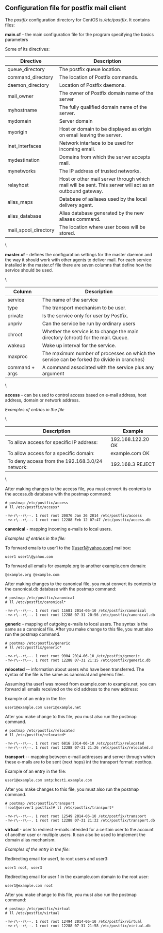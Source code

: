 Configuration file for **postfix** mail client
------------------------------------------------

The *postfix* configuration directory for CentOS is */etc/postfix*. It
contains files:

**main.cf** - the main configuration file for the program specifying
 the basics parameters
 
 Some of its directives:

 

 |**Directive**            |       **Description**                                                                                    |
 | ------------------------| ---------------------------------------------------------------------------------------------------------|
 |queue\_directory         |       The postfix queue location.                                                                         
 |command\_directory       |      The location of Postfix commands.
 |daemon\_directory        |       Location of Postfix daemons.
 |mail\_owner              |       The owner of Postfix domain name of the server
 |myhostname               |       The fully qualified domain name of the server.
 |mydomain                 |       Server domain
 |myorigin                 |       Host or domain to be displayed as origin on email leaving the server.
 |inet\_interfaces         |       Network interface to be used for incoming email.
 |mydestination            |       Domains from which the server accepts mail.
 |mynetworks               |       The IP address of trusted networks.
 |relayhost                |       Host or other mail server through which mail will be sent. This server will act as an outbound gateway.
 |alias\_maps              |       Database of asliases used by the local delivery agent.
 |alias\_database          |       Alias database generated by the new aliases command.
 |mail\_spool\_directory   |       The location where user boxes will be stored.

\

 **master.cf** - defines the configuration settings for the master
 daemon and the way it should work with other agents to deliver mail.
 For each service installed in the master.cf file there are seven
 columns that define how the service should be used.

\

 |Column           |     Description
 |---------------- | --------------------------------------------------------------------------------------------
 |service          |    The name of the service
 |type             |    The transport mechanism to be user.
 |private          |    Is the service only for user by Postfix.
 |unpriv           |    Can the service be run by ordinary users
 |chroot           |    Whether the service is to change the main directory (chroot) for the mail. Queue.
 |wakeup           |    Wake up interval for the service.
 |maxproc          |    The maximum number of processes on which the service can be forked (to divide in branches)
 |command + args   |   A command associated with the service plus any argument

\

**access** - can be used to control access based on e-mail address,
 host address, domain or network address.
 
 *Examples of entries in the file*

\

 |Description                                     | Example
 |------------------------------------------------|--------------------
 |To allow access for specific IP address:        | 192.168.122.20 OK
 |To allow access for a specific domain:          | example.com OK
 |To deny access from the 192.168.3.0/24 network: | 192.168.3 REJECT

\

 After making changes to the access file, you must convert its contents
 to the access.db database with the postmap command:
 
 	# postmap /etc/postfix/access
 	# ll /etc/postfix/access*
 
 	-rw-r\--r\--. 1 root root 20876 Jan 26 2014 /etc/postfix/access
 	-rw-r\--r\--. 1 root root 12288 Feb 12 07:47 /etc/postfix/access.db
 
**canonical** - mapping incoming e-mails to local users.
 
 *Examples of entries in the file:*
 
 To forward emails to user1 to the
 [[user1@yahoo.com] mailbox:
 
 	user1 user1\@yahoo.com
 
 To forward all emails for example.org to another example.com domain:
 
 	@example.org @example.com
 
 After making changes to the canonical file, you must convert its
 contents to the canonical.db database with the postmap command:
 
 	# postmap /etc/postfix/canonical
 	# ll /etc/postfix/canonical*
 
 	-rw-r\--r\--. 1 root root 11681 2014-06-10 /etc/postfix/canonical
 	-rw-r\--r\--. 1 root root 12288 07-31 20:56 /etc/postfix/canonical.db
 
**generic** - mapping of outgoing e-mails to local users. The syntax
 is the same as a canonical file. After you make change to this file,
 you must also run the postmap command.
 
 	# postmap /etc/postfix/generic
 	# ll /etc/postfix/generic*
 
 	-rw-r\--r\--. 1 root root 9904 2014-06-10 /etc/postfix/generic
 	-rw-r\--r\--. 1 root root 12288 07-31 21:15 /etc/postfix/generic.db
 
**reloceted** -- information about users who have been transferred.
 The syntax of the file is the same as canonical and generic files.
 
 Assuming tha user1 was moved from example.com to example.net, you can
 forward all emails received on the old address to the new address:
 
 Example of an entry in the file:
 
 	user1@example.com user1@example.net
 
 After you make change to this file, you must also run the postmap
 command.
 
 	# postmap /etc/postfix/relocated
 	# ll /etc/postfix/relocated*
 
 	-rw-r\--r\--. 1 root root 6816 2014-06-10 /etc/postfix/relocated
 	-rw-r\--r\--. 1 root root 12288 07-31 21:26 /etc/postfix/relocated.d
 
**transport** -- mapping between e-mail addresses and server through
 which these e-mails are to be sent (next hops) int the transport
 format: nexthop.
 
 Example of an entry in the file:
 
 	user1@example.com smtp:host1.example.com
 
 After you make changes to this file, you must also run the postmap
 command.
 
 	# postmap /etc/postfix/transport
 	[root@server1 postfix]# ll /etc/postfix/transport*
 
 	-rw-r\--r\--. 1 root root 12549 2014-06-10 /etc/postfix/transport
 	-rw-r\--r\--. 1 root root 12288 07-31 21:32 /etc/postfix/transport.db
 
**virtual** - user to redirect e-mails intended for a certain user to
 the account of another user or multiple users. It can also be used to
 implement the domain alias mechanism.
 
 *Examples of the entry in the file:*
 
 Redirecting email for user1, to root users and user3:

 	user1 root, user3
 
 Redirecting email for user 1 in the example.com domain to the root
 user:
 
 	user1@example.com root
 
 After you make change to this file, you must also run the postmap
 command:
 
 	# postmap /etc/postfix/virtual
 	# ll /etc/postfix/virtual
 
 	-rw-r\--r\--. 1 root root 12494 2014-06-10 /etc/postfix/virtual
 	-rw-r\--r\--. 1 root root 12288 07-31 21:58 /etc/postfix/virtual.db
